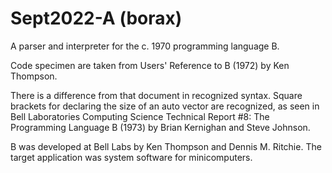 # Sept2022-A (borax)

A parser and interpreter for the c. 1970 programming language B.

Code specimen are taken from Users' Reference to B (1972) by Ken Thompson.

There is a difference from that document in recognized syntax.
Square brackets for declaring the size of an auto vector are recognized,
as seen in Bell Laboratories Computing Science Technical Report #8: The Programming Language B
(1973) by Brian Kernighan and Steve Johnson.

B was developed at Bell Labs by Ken Thompson and Dennis M. Ritchie. The
target application was system software for minicomputers.
